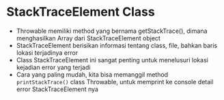 # StackTraceElement Class

- Throwable memiliki method yang bernama getStackTrace(), dimana menghasilkan Array dari StackTraceElement object
- StackTraceElement berisikan informasi tentang class, file, bahkan baris lokasi terjadinya error
- Class StackTraceElement ini sangat penting untuk menelusuri lokasi kejadian error yang terjadi
- Cara yang paling mudah, kita bisa memanggil method `printStackTrace()` class Throwable, untuk memprint ke console detail error StackTraceElement nya